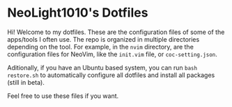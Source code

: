 # NeoLight1010's Dotfiles

Hi! Welcome to my dotfiles. These are the configuration files of some of the
apps/tools I often use. The repo is organized in multiple directories depending
on the tool. For example, in the `nvim` directory, are the configuration files
for NeoVim, like the `init.vim` file, or `coc-setting.json`.

Aditionally, if you have an Ubuntu based system, you can run `bash restore.sh`
to automatically configure all dotfiles and install all packages (still in
beta).

Feel free to use these files if you want.
